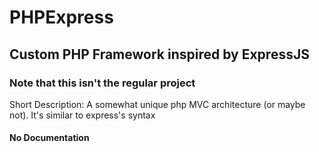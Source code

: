 # PHPExpress
## Custom PHP Framework inspired by ExpressJS
### Note that this isn't the regular project 

Short Description:
A somewhat unique php MVC architecture (or maybe not).
It's similar to express's syntax


#### No Documentation
